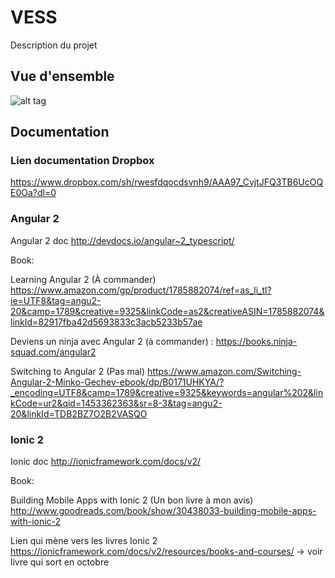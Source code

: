 # VESS
Description du projet

## Vue d'ensemble
![alt tag](Documents/vue_d_ensemble.png)

## Documentation

### Lien documentation Dropbox
https://www.dropbox.com/sh/rwesfdqocdsvnh9/AAA97_CvjtJFQ3TB6UcOQE0Oa?dl=0

### Angular 2

Angular 2 doc http://devdocs.io/angular~2_typescript/

Book:

Learning Angular 2 (À commander) https://www.amazon.com/gp/product/1785882074/ref=as_li_tl?ie=UTF8&tag=angu2-20&camp=1789&creative=9325&linkCode=as2&creativeASIN=1785882074&linkId=82917fba42d5693833c3acb5233b57ae


Deviens un ninja avec Angular 2 (à commander) : https://books.ninja-squad.com/angular2

Switching to Angular 2 (Pas mal) https://www.amazon.com/Switching-Angular-2-Minko-Gechev-ebook/dp/B0171UHKYA/?_encoding=UTF8&camp=1789&creative=9325&keywords=angular%202&linkCode=ur2&qid=1453362363&sr=8-3&tag=angu2-20&linkId=TDB2BZ7O2B2VASQO


### Ionic 2

Ionic doc http://ionicframework.com/docs/v2/

Book:

Building Mobile Apps with Ionic 2 (Un bon livre à mon avis) http://www.goodreads.com/book/show/30438033-building-mobile-apps-with-ionic-2

Lien qui mène vers les livres Ionic 2
https://ionicframework.com/docs/v2/resources/books-and-courses/
-> voir livre qui sort en octobre
